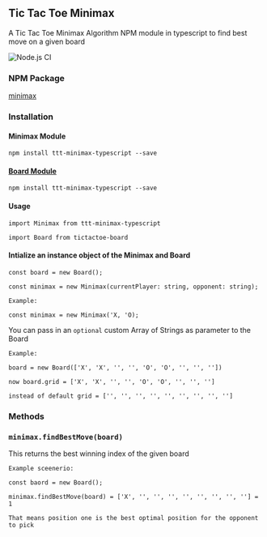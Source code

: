 ## Tic Tac Toe Minimax

A Tic Tac Toe Minimax Algorithm NPM module in typescript to find best move on a given board 

![Node.js CI](https://github.com/chokonaira/tictactoe-minimax/workflows/Node.js%20CI/badge.svg)

### NPM Package

[minimax](https://www.npmjs.com/package/ttt-minimax-typescript?activeTab=versions)


### Installation

#### Minimax Module

`npm install ttt-minimax-typescript --save`

#### [Board Module](https://github.com/chokonaira/tictactoe-board)

`npm install ttt-minimax-typescript --save`


#### Usage

`import Minimax from ttt-minimax-typescript`

`import Board from tictactoe-board`


#### Intialize an instance object of the Minimax and Board 

```
const board = new Board();

const minimax = new Minimax(currentPlayer: string, opponent: string);
```
```
Example:

const minimax = new Minimax('X, 'O);
```

You can pass in an `optional` custom Array of Strings as parameter to the Board
```
Example:
 
board = new Board(['X', 'X', '', '', 'O', 'O', '', '', ''])

now board.grid = ['X', 'X', '', '', 'O', 'O', '', '', '']

instead of default grid = ['', '', '', '', '', '', '', '', '']
```
### Methods

### `minimax.findBestMove(board)`

This returns the best winning index of the given board
```
Example sceenerio:

const baord = new Board();

minimax.findBestMove(board) = ['X', '', '', '', '', '', '', '', ''] = 1

That means position one is the best optimal position for the opponent to pick
